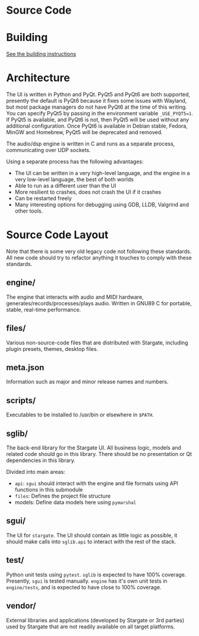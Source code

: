 # Source Code
# Building
[See the building instructions](../docs/building.md "Building")

# Architecture
The UI is written in Python and PyQt.  PyQt5 and PyQt6 are both supported,
presently the default is PyQt6 because it fixes some issues with Wayland, but
most package managers do not have PyQt6 at the time of this writing.  You can
specify PyQt5 by passing in the environment variable `_USE_PYQT5=1`.  If PyQt5
is available, and PyQt6 is not, then PyQt5 will be used without any additional
configuration.  Once PyQt6 is available in Debian stable, Fedora, MinGW and
Homebrew, PyQt5 will be deprecated and removed.

The audio/dsp engine is written in C and runs as a separate process,
communicating over UDP sockets.

Using a separate process has the following advantages:
- The UI can be written in a very high-level language, and the engine in a
  very low-level language, the best of both worlds
- Able to run as a different user than the UI
- More resilient to crashes, does not crash the UI if it crashes
- Can be restarted freely
- Many interesting options for debugging using GDB, LLDB, Valgrind and other
  tools.

# Source Code Layout
Note that there is some very old legacy code not following these standards.
All new code should try to refactor anything it touches to comply with these
standards.

## engine/
The engine that interacts with audio and MIDI hardware,
generates/records/processes/plays audio.  Written in GNU89 C for portable,
stable, real-time performance.

## files/
Various non-source-code files that are distributed with Stargate, including
plugin presets, themes, desktop files.

## meta.json
Information such as major and minor release names and numbers.

## scripts/
Executables to be installed to /usr/bin or elsewhere in `$PATH`.

## sglib/
The back-end library for the Stargate UI.  All business logic, models
and related code should go in this library.  There should be no presentation
or Qt dependencies in this library.

Divided into main areas:
- `api`: `sgui` should interact with the engine and file formats using
  API functions in this submodule
- `files`: Defines the project file structure
- models: Define data models here using `pymarshal`

## sgui/
The UI for `stargate`.  The UI should contain as little logic as possible,
it should make calls into `sglib.api` to interact with the rest of the stack.

## test/
Python unit tests using `pytest`.  `sglib` is expected to have 100% coverage.
Presently, `sgui` is tested manually.  `engine` has it's own unit tests in
`engine/tests`, and is expected to have close to 100% coverage.

## vendor/
External libraries and applications (developed by Stargate or 3rd parties) used
by Stargate that are not readily available on all target platforms.

